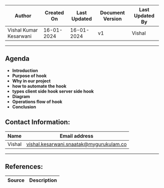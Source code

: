 | Author                 | Created On | Last Updated | Document Version | Last Updated By |
| ---------------------- | ---------- | ------------ | ---------------- | --------------- |
| Vishal Kumar Kesarwani | 16-01-2024 | 16-01-2024   | v1               | Vishal |
***
## Agenda
* **Introduction**
* **Purpose of hook**
* **Why in our project**
* **how to automate the hook**
* **types client side hook server side hook**
* **Diagram**
* **Operations flow of hook**
* **Conclusion**

## Contact Information:
| Name | Email address |
| ---- | ------------- |
| Vishal | vishal.kesarwani.snaatak@mygurukulam.co |

***
## References:
| Source | Description |
| ------ | ----------- |
